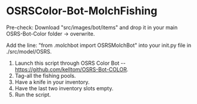 # OSRSColor-Bot-MolchFishing

Pre-check: Download "src/images/bot/items" and drop it in your main OSRS-Bot-Color folder -> overwrite.

Add the line: "from .molchbot import OSRSMolchBot" into your init.py file in ./src/model/OSRS.

1. Launch this script through OSRS Color Bot -- https://github.com/kelltom/OSRS-Bot-COLOR.
2. Tag-all the fishing pools.
3. Have a knife in your inventory.
4. Have the last two inventory slots empty.
5. Run the script.
